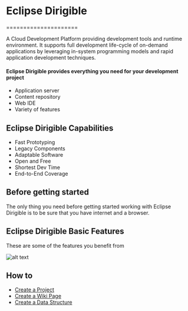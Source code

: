 # Eclipse Dirigible
 =====================

A Cloud Development Platform providing development tools and runtime environment. It supports full development life-cycle of on-demand applications by leveraging in-system programming models and rapid application development techniques.

#### Eclipse Dirigible provides everything you need for your development project
- Application server
- Content repository
- Web IDE
- Variety of features


## Eclipse Dirigible Capabilities
- Fast Prototyping
- Legacy Components
- Adaptable Software
- Open and Free
- Shortest Dev Time
- End-to-End Coverage

## Before getting started
The only thing you need before getting started working with Eclipse Dirigible is to be sure that you have internet and a browser.


## Eclipse Dirigible Basic Features
These are some of the features you benefit from

![alt text](https://github.com/dirigiblelabs/curriculum/blob/master/DayanaKaramiteva/graphic.png)

## How to

- [Create a Project](https://github.com/dirigiblelabs/curriculum/blob/master/DayanaKaramiteva/creating_project.md)
- [Create a Wiki Page](https://github.com/dirigiblelabs/curriculum/blob/master/DayanaKaramiteva/Wiki.md)
- [Create a Data Structure](https://github.com/dirigiblelabs/curriculum/blob/master/DayanaKaramiteva/Data_structure.md)

